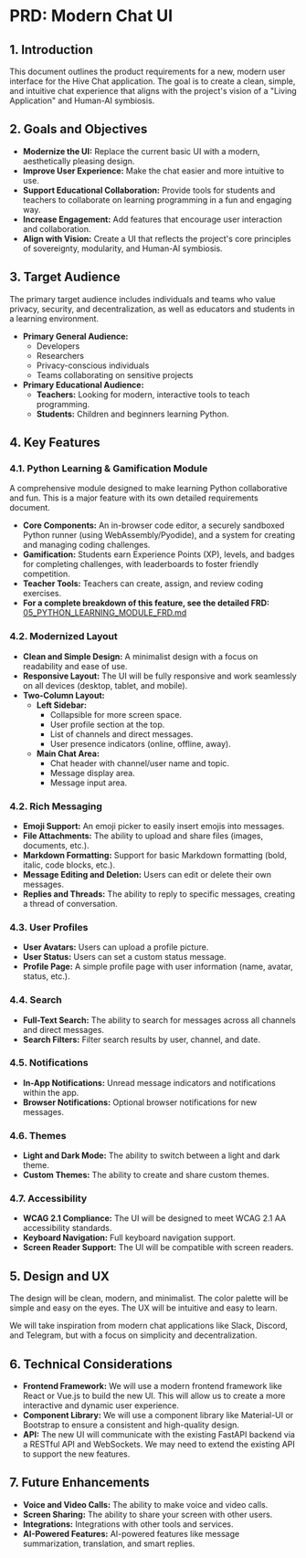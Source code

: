 # PRD: Modern Chat UI

## 1. Introduction

This document outlines the product requirements for a new, modern user interface for the Hive Chat application. The goal is to create a clean, simple, and intuitive chat experience that aligns with the project's vision of a "Living Application" and Human-AI symbiosis.

## 2. Goals and Objectives

*   **Modernize the UI:** Replace the current basic UI with a modern, aesthetically pleasing design.
*   **Improve User Experience:** Make the chat easier and more intuitive to use.
*   **Support Educational Collaboration:** Provide tools for students and teachers to collaborate on learning programming in a fun and engaging way.
*   **Increase Engagement:** Add features that encourage user interaction and collaboration.
*   **Align with Vision:** Create a UI that reflects the project's core principles of sovereignty, modularity, and Human-AI symbiosis.

## 3. Target Audience

The primary target audience includes individuals and teams who value privacy, security, and decentralization, as well as educators and students in a learning environment.

*   **Primary General Audience:**
    *   Developers
    *   Researchers
    *   Privacy-conscious individuals
    *   Teams collaborating on sensitive projects
*   **Primary Educational Audience:**
    *   **Teachers:** Looking for modern, interactive tools to teach programming.
    *   **Students:** Children and beginners learning Python.

## 4. Key Features

### 4.1. Python Learning & Gamification Module

A comprehensive module designed to make learning Python collaborative and fun. This is a major feature with its own detailed requirements document.

*   **Core Components:** An in-browser code editor, a securely sandboxed Python runner (using WebAssembly/Pyodide), and a system for creating and managing coding challenges.
*   **Gamification:** Students earn Experience Points (XP), levels, and badges for completing challenges, with leaderboards to foster friendly competition.
*   **Teacher Tools:** Teachers can create, assign, and review coding exercises.
*   **For a complete breakdown of this feature, see the detailed FRD:** [05_PYTHON_LEARNING_MODULE_FRD.md](./05_PYTHON_LEARNING_MODULE_FRD.md)

### 4.2. Modernized Layout

*   **Clean and Simple Design:** A minimalist design with a focus on readability and ease of use.
*   **Responsive Layout:** The UI will be fully responsive and work seamlessly on all devices (desktop, tablet, and mobile).
*   **Two-Column Layout:**
    *   **Left Sidebar:**
        *   Collapsible for more screen space.
        *   User profile section at the top.
        *   List of channels and direct messages.
        *   User presence indicators (online, offline, away).
    *   **Main Chat Area:**
        *   Chat header with channel/user name and topic.
        *   Message display area.
        *   Message input area.

### 4.2. Rich Messaging

*   **Emoji Support:** An emoji picker to easily insert emojis into messages.
*   **File Attachments:** The ability to upload and share files (images, documents, etc.).
*   **Markdown Formatting:** Support for basic Markdown formatting (bold, italic, code blocks, etc.).
*   **Message Editing and Deletion:** Users can edit or delete their own messages.
*   **Replies and Threads:** The ability to reply to specific messages, creating a thread of conversation.

### 4.3. User Profiles

*   **User Avatars:** Users can upload a profile picture.
*   **User Status:** Users can set a custom status message.
*   **Profile Page:** A simple profile page with user information (name, avatar, status, etc.).

### 4.4. Search

*   **Full-Text Search:** The ability to search for messages across all channels and direct messages.
*   **Search Filters:** Filter search results by user, channel, and date.

### 4.5. Notifications

*   **In-App Notifications:** Unread message indicators and notifications within the app.
*   **Browser Notifications:** Optional browser notifications for new messages.

### 4.6. Themes

*   **Light and Dark Mode:** The ability to switch between a light and dark theme.
*   **Custom Themes:** The ability to create and share custom themes.

### 4.7. Accessibility

*   **WCAG 2.1 Compliance:** The UI will be designed to meet WCAG 2.1 AA accessibility standards.
*   **Keyboard Navigation:** Full keyboard navigation support.
*   **Screen Reader Support:** The UI will be compatible with screen readers.

## 5. Design and UX

The design will be clean, modern, and minimalist. The color palette will be simple and easy on the eyes. The UX will be intuitive and easy to learn.

We will take inspiration from modern chat applications like Slack, Discord, and Telegram, but with a focus on simplicity and decentralization.

## 6. Technical Considerations

*   **Frontend Framework:** We will use a modern frontend framework like React or Vue.js to build the new UI. This will allow us to create a more interactive and dynamic user experience.
*   **Component Library:** We will use a component library like Material-UI or Bootstrap to ensure a consistent and high-quality design.
*   **API:** The new UI will communicate with the existing FastAPI backend via a RESTful API and WebSockets. We may need to extend the existing API to support the new features.

## 7. Future Enhancements

*   **Voice and Video Calls:** The ability to make voice and video calls.
*   **Screen Sharing:** The ability to share your screen with other users.
*   **Integrations:** Integrations with other tools and services.
*   **AI-Powered Features:** AI-powered features like message summarization, translation, and smart replies.
